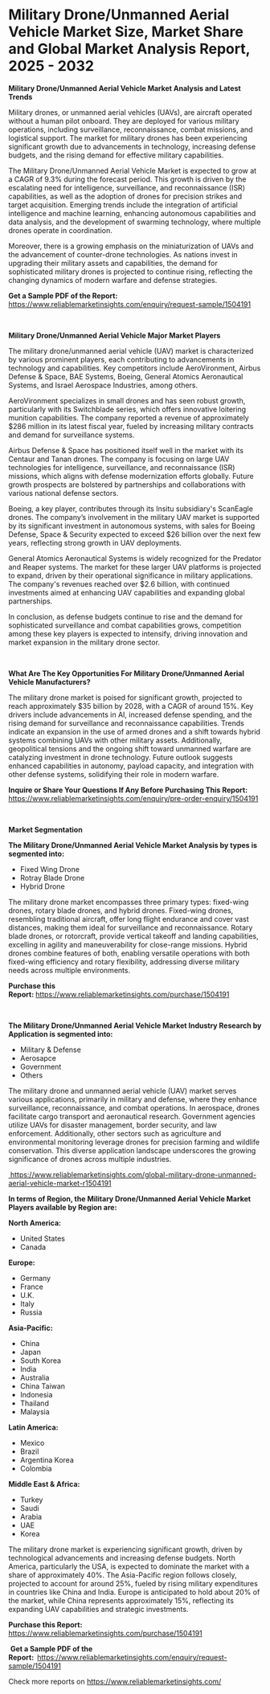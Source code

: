 <p><h1>Military Drone/Unmanned Aerial Vehicle Market Size, Market Share and Global Market Analysis Report, 2025 - 2032</h1></p><p><strong>Military Drone/Unmanned Aerial Vehicle Market Analysis and Latest Trends</strong></p>
<p><p>Military drones, or unmanned aerial vehicles (UAVs), are aircraft operated without a human pilot onboard. They are deployed for various military operations, including surveillance, reconnaissance, combat missions, and logistical support. The market for military drones has been experiencing significant growth due to advancements in technology, increasing defense budgets, and the rising demand for effective military capabilities.</p><p>The Military Drone/Unmanned Aerial Vehicle Market is expected to grow at a CAGR of 9.3% during the forecast period. This growth is driven by the escalating need for intelligence, surveillance, and reconnaissance (ISR) capabilities, as well as the adoption of drones for precision strikes and target acquisition. Emerging trends include the integration of artificial intelligence and machine learning, enhancing autonomous capabilities and data analysis, and the development of swarming technology, where multiple drones operate in coordination.</p><p>Moreover, there is a growing emphasis on the miniaturization of UAVs and the advancement of counter-drone technologies. As nations invest in upgrading their military assets and capabilities, the demand for sophisticated military drones is projected to continue rising, reflecting the changing dynamics of modern warfare and defense strategies.</p></p>
<p><strong>Get a Sample PDF of the Report:&nbsp;</strong> <a href="https://www.reliablemarketinsights.com/enquiry/request-sample/1504191?utm_campaign=2958&utm_medium=2&utm_source=Github&utm_content=ia&utm_term=23032025&utm_id=military-droneunmanned-aerial-vehicle">https://www.reliablemarketinsights.com/enquiry/request-sample/1504191</a></p>
<p>&nbsp;</p>
<p><strong>Military Drone/Unmanned Aerial Vehicle Major Market Players</strong></p>
<p><p>The military drone/unmanned aerial vehicle (UAV) market is characterized by various prominent players, each contributing to advancements in technology and capabilities. Key competitors include AeroVironment, Airbus Defense & Space, BAE Systems, Boeing, General Atomics Aeronautical Systems, and Israel Aerospace Industries, among others.</p><p>AeroVironment specializes in small drones and has seen robust growth, particularly with its Switchblade series, which offers innovative loitering munition capabilities. The company reported a revenue of approximately $286 million in its latest fiscal year, fueled by increasing military contracts and demand for surveillance systems.</p><p>Airbus Defense & Space has positioned itself well in the market with its Centaur and Tanan drones. The company is focusing on large UAV technologies for intelligence, surveillance, and reconnaissance (ISR) missions, which aligns with defense modernization efforts globally. Future growth prospects are bolstered by partnerships and collaborations with various national defense sectors.</p><p>Boeing, a key player, contributes through its Insitu subsidiary's ScanEagle drones. The company’s involvement in the military UAV market is supported by its significant investment in autonomous systems, with sales for Boeing Defense, Space & Security expected to exceed $26 billion over the next few years, reflecting strong growth in UAV deployments.</p><p>General Atomics Aeronautical Systems is widely recognized for the Predator and Reaper systems. The market for these larger UAV platforms is projected to expand, driven by their operational significance in military applications. The company's revenues reached over $2.6 billion, with continued investments aimed at enhancing UAV capabilities and expanding global partnerships.</p><p>In conclusion, as defense budgets continue to rise and the demand for sophisticated surveillance and combat capabilities grows, competition among these key players is expected to intensify, driving innovation and market expansion in the military drone sector.</p></p>
<p>&nbsp;</p>
<p><strong>What Are The Key Opportunities For Military Drone/Unmanned Aerial Vehicle Manufacturers?</strong></p>
<p><p>The military drone market is poised for significant growth, projected to reach approximately $35 billion by 2028, with a CAGR of around 15%. Key drivers include advancements in AI, increased defense spending, and the rising demand for surveillance and reconnaissance capabilities. Trends indicate an expansion in the use of armed drones and a shift towards hybrid systems combining UAVs with other military assets. Additionally, geopolitical tensions and the ongoing shift toward unmanned warfare are catalyzing investment in drone technology. Future outlook suggests enhanced capabilities in autonomy, payload capacity, and integration with other defense systems, solidifying their role in modern warfare.</p></p>
<p><strong>Inquire or Share Your Questions If Any Before Purchasing This Report:</strong> <a href="https://www.reliablemarketinsights.com/enquiry/pre-order-enquiry/1504191?utm_campaign=2958&utm_medium=2&utm_source=Github&utm_content=ia&utm_term=23032025&utm_id=military-droneunmanned-aerial-vehicle">https://www.reliablemarketinsights.com/enquiry/pre-order-enquiry/1504191</a></p>
<p>&nbsp;</p>
<p><strong>Market Segmentation</strong></p>
<p><strong>The Military Drone/Unmanned Aerial Vehicle Market Analysis by types is segmented into:</strong></p>
<p><ul><li>Fixed Wing Drone</li><li>Rotray Blade Drone</li><li>Hybrid Drone</li></ul></p>
<p><p>The military drone market encompasses three primary types: fixed-wing drones, rotary blade drones, and hybrid drones. Fixed-wing drones, resembling traditional aircraft, offer long flight endurance and cover vast distances, making them ideal for surveillance and reconnaissance. Rotary blade drones, or rotorcraft, provide vertical takeoff and landing capabilities, excelling in agility and maneuverability for close-range missions. Hybrid drones combine features of both, enabling versatile operations with both fixed-wing efficiency and rotary flexibility, addressing diverse military needs across multiple environments.</p></p>
<p><strong>Purchase this Report:&nbsp;</strong><a href="https://www.reliablemarketinsights.com/purchase/1504191?utm_campaign=2958&utm_medium=2&utm_source=Github&utm_content=ia&utm_term=23032025&utm_id=military-droneunmanned-aerial-vehicle">https://www.reliablemarketinsights.com/purchase/1504191</a></p>
<p>&nbsp;</p>
<p><strong>The Military Drone/Unmanned Aerial Vehicle Market Industry Research by Application is segmented into:</strong></p>
<p><ul><li>Military & Defense</li><li>Aerosapce</li><li>Government</li><li>Others</li></ul></p>
<p><p>The military drone and unmanned aerial vehicle (UAV) market serves various applications, primarily in military and defense, where they enhance surveillance, reconnaissance, and combat operations. In aerospace, drones facilitate cargo transport and aeronautical research. Government agencies utilize UAVs for disaster management, border security, and law enforcement. Additionally, other sectors such as agriculture and environmental monitoring leverage drones for precision farming and wildlife conservation. This diverse application landscape underscores the growing significance of drones across multiple industries.</p></p>
<p><a href="https://www.reliablemarketinsights.com/global-military-drone-unmanned-aerial-vehicle-market-r1504191?utm_campaign=2958&utm_medium=2&utm_source=Github&utm_content=ia&utm_term=23032025&utm_id=military-droneunmanned-aerial-vehicle">&nbsp;https://www.reliablemarketinsights.com/global-military-drone-unmanned-aerial-vehicle-market-r1504191</a></p>
<p><strong>In terms of Region, the Military Drone/Unmanned Aerial Vehicle Market Players available by Region are:</strong></p>
<p>
    <p> <strong> North America: </strong>
        <ul>
            <li>United States</li>
            <li>Canada</li>
        </ul>
        </p> 
    <p> <strong> Europe: </strong>
        <ul>
            <li>Germany</li>
            <li>France</li>
            <li>U.K.</li>
            <li>Italy</li>
            <li>Russia</li>
        </ul>
        </p> 
    <p> <strong> Asia-Pacific: </strong>
        <ul>
            <li>China</li>
            <li>Japan</li>
            <li>South Korea</li>
            <li>India</li>
            <li>Australia</li>
            <li>China Taiwan</li>
            <li>Indonesia</li>
            <li>Thailand</li>
            <li>Malaysia</li>
        </ul>
        </p> 
    <p> <strong> Latin America: </strong>
        <ul>
            <li>Mexico</li>
            <li>Brazil</li>
            <li>Argentina Korea</li>
            <li>Colombia</li>
        </ul>
        </p> 
    <p> <strong> Middle East & Africa: </strong>
        <ul>
            <li>Turkey</li>
            <li>Saudi</li>
            <li>Arabia</li>
            <li>UAE</li>
            <li>Korea</li>
        </ul>
    </p>
    </p>
<p><p>The military drone market is experiencing significant growth, driven by technological advancements and increasing defense budgets. North America, particularly the USA, is expected to dominate the market with a share of approximately 40%. The Asia-Pacific region follows closely, projected to account for around 25%, fueled by rising military expenditures in countries like China and India. Europe is anticipated to hold about 20% of the market, while China represents approximately 15%, reflecting its expanding UAV capabilities and strategic investments.</p></p>
<p><strong>Purchase this Report: </strong><a href="https://www.reliablemarketinsights.com/purchase/1504191?utm_campaign=2958&utm_medium=2&utm_source=Github&utm_content=ia&utm_term=23032025&utm_id=military-droneunmanned-aerial-vehicle">https://www.reliablemarketinsights.com/purchase/1504191</a></p>
<p>&nbsp;<strong>Get a Sample PDF of the Report:&nbsp;&nbsp;</strong><a href="https://www.reliablemarketinsights.com/enquiry/request-sample/1504191?utm_campaign=2958&utm_medium=2&utm_source=Github&utm_content=ia&utm_term=23032025&utm_id=military-droneunmanned-aerial-vehicle">https://www.reliablemarketinsights.com/enquiry/request-sample/1504191</a></p>
<p><strong></strong></p>
<p>Check more reports on <a href="https://www.reliablemarketinsights.com/?utm_campaign=2958&utm_medium=2&utm_source=Github&utm_content=ia&utm_term=23032025&utm_id=military-droneunmanned-aerial-vehicle">https://www.reliablemarketinsights.com/</a></p>